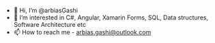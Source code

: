 - 👋 Hi, I’m @arbiasGashi
- 👀 I’m interested in C#, Angular, Xamarin Forms, SQL, Data structures, Software Architecture etc
- 📫 How to reach me - arbias.gashi@outlook.com

<!---
arbiasGashi/arbiasGashi is a ✨ special ✨ repository because its `README.md` (this file) appears on your GitHub profile.
You can click the Preview link to take a look at your changes.
--->

